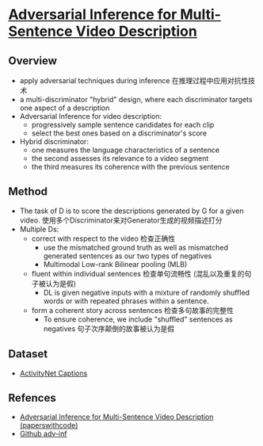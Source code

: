 # [Adversarial Inference for Multi-Sentence Video Description](https://drive.google.com/file/d/1fB6j1GPDbGOuRj9G4tEMq7UwuA93lXvy/view?usp=drivesdk)

## Overview
- apply adversarial techniques during inference 在推理过程中应用对抗性技术
- a multi-discriminator "hybrid" design, where each discriminator
targets one aspect of a description
- Adversarial Inference for video description: 
  - progressively sample sentence candidates for each clip
  - select the best ones based on a discriminator's score
- Hybrid discriminator:
  - one measures the language characteristics of a sentence
  - the second assesses its relevance to a video segment
  - the third measures its coherence with the previous sentence

## Method
- The task of D is to score the descriptions generated by G for a given video. 使用多个Discriminator来对Generator生成的视频描述打分
- Multiple Ds:
  - correct with respect to the video 检查正确性
    - use the mismatched ground truth as well as mismatched generated sentences as our two types of negatives
    - Multimodal Low-rank Bilinear pooling (MLB)
  - fluent within individual sentences 检查单句流畅性 (混乱以及重复的句子被认为是假)
    - DL is given negative inputs with a mixture of randomly shuffled words or with repeated phrases within a sentence.
  - form a coherent story across sentences 检查多句故事的完整性
    - To ensure coherence, we include "shuffled" sentences as negatives 句子次序颠倒的故事被认为是假


## Dataset
- [ActivityNet Captions](http://activity-net.org/download.html)

## Refences
- [Adversarial Inference for Multi-Sentence Video Description (paperswithcode)](https://paperswithcode.com/paper/adversarial-inference-for-multi-sentence)
- [Github adv-inf](https://github.com/jamespark3922/adv-inf)